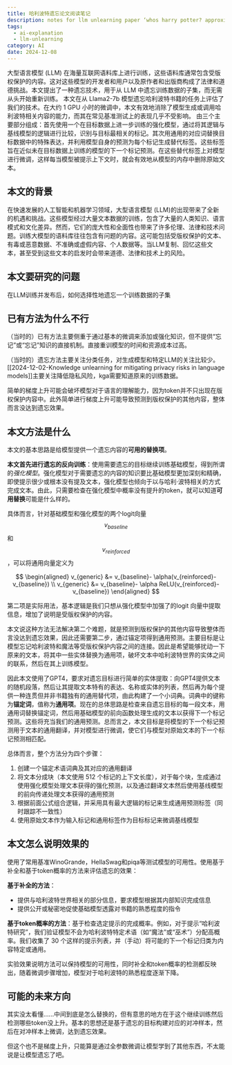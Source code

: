 ```yaml
---
title: 哈利波特遗忘论文阅读笔记
description: notes for llm unlearning paper ‘whos harry potter? approximate unlearning in llms’
tags:
  - ai-explanation
  - llm-unlearning
category: AI
date: 2024-12-08
---
```

大型语言模型 (LLM) 在海量互联网语料库上进行训练，这些语料库通常包含受版权保护的内容。这对这些模型的开发者和用户以及原作者和出版商构成了法律和道德挑战。本文提出了一种遗忘技术，用于从 LLM 中遗忘训练数据的子集，而无需从头开始重新训练。
本文在从 Llama2-7b 模型遗忘哈利波特书籍的任务上评估了我们的技术。在大约 1 GPU 小时的微调中，本文有效地消除了模型生成或调用哈利波特相关内容的能力，而其在常见基准测试上的表现几乎不受影响。
由三个主要部分组成：首先使用一个在目标数据上进一步训练的强化模型，通过将其逻辑与基线模型的逻辑进行比较，识别与目标最相关的标记。其次用通用的对应词替换目标数据中的特殊表达，并利用模型自身的预测为每个标记生成替代标签。这些标签旨在近似未在目标数据上训练的模型的下一个标记预测。在这些替代标签上对模型进行微调，这样每当模型被提示上下文时，就会有效地从模型的内存中删除原始文本。

## 本文的背景
在快速发展的人工智能和机器学习领域，大型语言模型 (LLM)的出现带来了全新的机遇和挑战。这些模型经过大量文本数据的训练，包含了大量的人类知识、语言模式和文化差异。然而，它们的庞大性和全面性也带来了许多伦理、法律和技术问题。训练大模型的语料库往往包含有问题的内容。这可能包括受版权保护的文本、有毒或恶意数据、不准确或虚假内容、个人数据等。当LLM复制、回忆这些文本，甚至受到这些文本的启发时会带来道德、法律和技术上的风险。

## 本文要研究的问题
在LLM训练并发布后，如何选择性地遗忘一个训练数据的子集

## 已有方法为什么不行
（当时的）已有方法主要侧重于通过基本的微调来添加或强化知识，但不提供“忘记”或“忘记”知识的直接机制。直接重训模型的时间和资源成本过高。

（当时的）遗忘方法主要关注分类任务，对生成模型和特定LLM的关注比较少。[[2024-12-02-Knowledge unlearning for mitigating privacy risks in language models]]主要关注降低隐私风险，kga需要知道原来的训练数据。

简单的梯度上升可能会破坏模型对于语言的理解能力，因为token并不只出现在版权保护内容中。此外简单进行梯度上升可能导致预测到版权保护的其他内容，整体而言没达到遗忘效果。

## 本文方法是什么

本文的基本思路是给模型提供一个遗忘内容的**可用的替换项**。

**本文首先进行遗忘的反向训练**：使用需要遗忘的目标继续训练基础模型，得到所谓的*强化模型*。强化模型对于需要遗忘的内容的知识要比基础模型更加深刻和精确，即使提示很少或根本没有提及文本，强化模型也倾向于以与哈利·波特相关的方式完成文本。由此，只需要检查在强化模型中概率没有提升的token，就可以知道**可用替换**可能是什么样的。

具体而言，针对基础模型和强化模型的两个logit向量$$v_{baseline}$$和$$v_{reinforced}$$，可以将通用向量定义为

$$
\begin{aligned}
v_{generic} &= v_{baseline}- \alpha(v_{reinforced}-v_{baseline}) \\
v_{generic} &= v_{baseline}- \alpha ReLU(v_{reinforced}-v_{baseline})
\end{aligned}
$$

第二项是实际用法，基本逻辑是我们只想从强化模型中加强了的logit 向量中提取信息，增加了说明是受版权保护的内容。

本文说这种方法无法解决第二个难题，就是预测到版权保护的其他内容导致整体而言没达到遗忘效果，因此还需要第二步，通过锚定项得到通用预测。主要目标是让模型忘记哈利波特和魔法等受版权保护内容之间的连接。因此是希望能够扰动一下原来的文本，将其中一些实体替换为通用项，破坏文本中哈利波特世界的实体之间的联系，然后在其上训练模型。

因此本文使用了GPT4，要求对遗忘目标进行简单的实体提取：向GPT4提供文本的随机段落，然后让其提取文本特有的表达、名称或实体的列表，然后再为每个提供一种连贯但并非书籍独有的通用替代项，由此构建了一个小词典。词典中的键称为**锚定词**，值称为**通用项**。现在的总体思路是检查来自遗忘目标的每一段文本，用通用词替换锚定词，然后用基础模型的前向函数处理生成的文本以获得下一个标记预测。这些将充当我们的通用预测。总而言之，本文目标是将模型的下一个标记预测用于文本的通用翻译，并对模型进行微调，使它们与模型对原始文本的下一个标记预测相匹配。

总体而言，整个方法分为四个步骤：
1. 创建一个锚定术语词典及其对应的通用翻译
2. 将文本分成块（本文使用 512 个标记的上下文长度），对于每个块，生成通过使用强化模型处理文本获得的强化预测，以及通过翻译文本然后使用基线模型的前向传递处理文本获得的通用预测
3. 根据前面公式组合逻辑，并采用具有最大逻辑的标记来生成通用预测标签（同时跟踪不一致性）
4. 使用原始文本作为输入标记和通用标签作为目标标记来微调基线模型

## 本文怎么说明效果的

使用了常用基准WinoGrande，HellaSwag和piqa等测试模型的可用性。使用基于补全和基于token概率的方法来评估遗忘的效果：

**基于补全的方法**：
+ 提供与哈利波特世界相关的部分信息，要求模型根据其内部知识完成信息
+ 提供公开或秘密地促使基础模型透露对书籍的熟悉程度的指令

**基于token概率的方法**：基于检查选定提示的完成概率。例如，对于提示“哈利波特研究”，我们验证模型不会为哈利波特特定术语（如“魔法”或“巫术”）分配高概率。我们收集了 30 个这样的提示列表，并（手动）将可能的下一个标记归类为内容特定或通用。

实验效果说明方法可以保持模型的可用性，同时补全和token概率的检测都反映出，随着微调步骤增加，模型对于哈利波特的熟悉程度逐渐下降。

## 可能的未来方向

其实没太看懂......中间到底是怎么替换的，但有意思的地方在于这个继续训练然后检测哪些token没上升。基本的思想还是基于遗忘的目标构建对应的对冲样本，然后在对冲样本上微调，达到遗忘效果。

但这个也不是梯度上升，只能算是通过全参数微调让模型学到了其他东西，不太能说是让模型遗忘了吧。